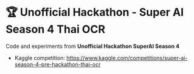# 🏆 Unofficial Hackathon - Super AI Season 4 Thai OCR
Code and experiments from **Unofficial Hackathon SuperAI Season 4**  
- Kaggle competition: https://www.kaggle.com/competitions/super-ai-season-4-pre-hackathon-thai-ocr